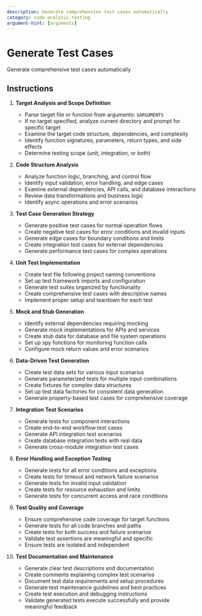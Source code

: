 ```yaml
---
description: Generate comprehensive test cases automatically
category: code-analysis-testing
argument-hint: [arguments]
---
```


# Generate Test Cases

Generate comprehensive test cases automatically

## Instructions

1. **Target Analysis and Scope Definition**
   - Parse target file or function from arguments: `$ARGUMENTS`
   - If no target specified, analyze current directory and prompt for specific target
   - Examine the target code structure, dependencies, and complexity
   - Identify function signatures, parameters, return types, and side effects
   - Determine testing scope (unit, integration, or both)

2. **Code Structure Analysis**
   - Analyze function logic, branching, and control flow
   - Identify input validation, error handling, and edge cases
   - Examine external dependencies, API calls, and database interactions
   - Review data transformations and business logic
   - Identify async operations and error scenarios

3. **Test Case Generation Strategy**
   - Generate positive test cases for normal operation flows
   - Create negative test cases for error conditions and invalid inputs
   - Generate edge cases for boundary conditions and limits
   - Create integration test cases for external dependencies
   - Generate performance test cases for complex operations

4. **Unit Test Implementation**
   - Create test file following project naming conventions
   - Set up test framework imports and configuration
   - Generate test suites organized by functionality
   - Create comprehensive test cases with descriptive names
   - Implement proper setup and teardown for each test

5. **Mock and Stub Generation**
   - Identify external dependencies requiring mocking
   - Generate mock implementations for APIs and services
   - Create stub data for database and file system operations
   - Set up spy functions for monitoring function calls
   - Configure mock return values and error scenarios

6. **Data-Driven Test Generation**
   - Create test data sets for various input scenarios
   - Generate parameterized tests for multiple input combinations
   - Create fixtures for complex data structures
   - Set up test data factories for consistent data generation
   - Generate property-based test cases for comprehensive coverage

7. **Integration Test Scenarios**
   - Generate tests for component interactions
   - Create end-to-end workflow test cases
   - Generate API integration test scenarios
   - Create database integration tests with real data
   - Generate cross-module integration test cases

8. **Error Handling and Exception Testing**
   - Generate tests for all error conditions and exceptions
   - Create tests for timeout and network failure scenarios
   - Generate tests for invalid input validation
   - Create tests for resource exhaustion and limits
   - Generate tests for concurrent access and race conditions

9. **Test Quality and Coverage**
   - Ensure comprehensive code coverage for target functions
   - Generate tests for all code branches and paths
   - Create tests for both success and failure scenarios
   - Validate test assertions are meaningful and specific
   - Ensure tests are isolated and independent

10. **Test Documentation and Maintenance**
    - Generate clear test descriptions and documentation
    - Create comments explaining complex test scenarios
    - Document test data requirements and setup procedures
    - Generate test maintenance guidelines and best practices
    - Create test execution and debugging instructions
    - Validate generated tests execute successfully and provide meaningful feedback
